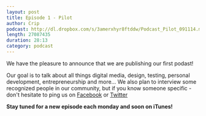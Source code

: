 ```yaml
---
layout: post
title: Episode 1 - Pilot
author: Crip
podcast: http://dl.dropbox.com/s/3amerxhyr8ftddw/Podcast_Pilot_091114.mp3
length: 27087435
duration: 28:13
category: podcast
---
```


<p class="lead">We have the pleasure to announce that we are publishing our first podast!</p>

Our goal is to talk about all things digital media, design, testing, personal development, entrepreneurship and more… We also plan to interview some recognized people in our community, but if you know someone specific - don't hesitate to ping us on [Facebook](http://fb.com/cripreneurs) or [Twitter](http://twitter.com/cripreneurs)

**Stay tuned for a new episode each monday and soon on iTunes!**
